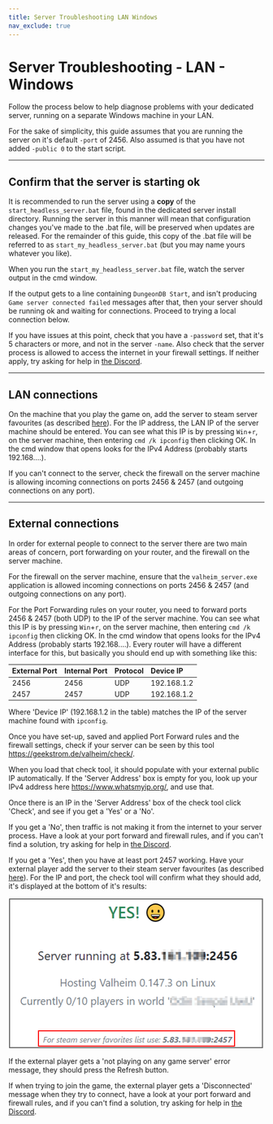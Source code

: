 ```yaml
---
title: Server Troubleshooting LAN Windows
nav_exclude: true
---
```


# Server Troubleshooting - LAN - Windows

Follow the process below to help diagnose problems with your dedicated server, running on a separate Windows machine in your LAN.

For the sake of simplicity, this guide assumes that you are running the server on it's default `-port` of 2456. Also assumed is that you have not added `-public 0` to the start script.

---

## Confirm that the server is starting ok

It is recommended to run the server using a **copy** of the `start_headless_server.bat` file, found in the dedicated server install directory. Running the server in this manner will mean that configuration changes you've made to the .bat file, will be preserved when updates are released. For the remainder of this guide, this copy of the .bat file will be referred to as `start_my_headless_server.bat` (but you may name yours whatever you like).

When you run the `start_my_headless_server.bat` file, watch the server output in the cmd window.

If the output gets to a line containing `DungeonDB Start`, and isn't producing `Game server connected failed` messages after that, then your server should be running ok and waiting for connections. Proceed to trying a local connection below.

If you have issues at this point, check that you have a `-password` set, that it's 5 characters or more, and not in the server `-name`. Also check that the server process is allowed to access the internet in your firewall settings. If neither apply, try asking for help in [the Discord].

---

## LAN connections

On the machine that you play the game on, add the server to steam server favourites (as described [here](howToConnect.md#steam-servers)). For the IP address, the LAN IP of the server machine should be entered. You can see what this IP is by pressing `Win`+`r`, on the server machine, then entering `cmd /k ipconfig` then clicking OK. In the cmd window that opens looks for the IPv4 Address (probably starts 192.168....).

If you can't connect to the server, check the firewall on the server machine is allowing incoming connections on ports 2456 & 2457 (and outgoing connections on any port).

---

## External connections

In order for external people to connect to the server there are two main areas of concern, port forwarding on your router, and the firewall on the server machine.

For the firewall on the server machine, ensure that the `valheim_server.exe` application is allowed incoming connections on ports 2456 & 2457 (and outgoing connections on any port).

For the Port Forwarding rules on your router, you need to forward ports 2456 & 2457 (both UDP) to the IP of the server machine. You can see what this IP is by pressing `Win`+`r`, on the server machine, then entering `cmd /k ipconfig` then clicking OK. In the cmd window that opens looks for the IPv4 Address (probably starts 192.168....). Every router will have a different interface for this, but basically you should end up with something like this:

| External Port | Internal Port | Protocol | Device IP   |
|:--------------|:--------------|:---------|:------------|
| 2456          | 2456          | UDP      | 192.168.1.2 |
| 2457          | 2457          | UDP      | 192.168.1.2 |

Where 'Device IP' (192.168.1.2 in the table) matches the IP of the server machine found with `ipconfig`.

Once you have set-up, saved and applied Port Forward rules and the firewall settings, check if your server can be seen by this tool <a href="https://geekstrom.de/valheim/check/" target="_blank">https://geekstrom.de/valheim/check/</a>.

When you load that check tool, it should populate with your external public IP automatically. If the 'Server Address' box is empty for you, look up your IPv4 address here <a href="https://www.whatsmyip.org/" target="_blank">https://www.whatsmyip.org/</a>, and use that.

Once there is an IP in the 'Server Address' box of the check tool click 'Check', and see if you get a 'Yes' or a 'No'.

If you get a 'No', then traffic is not making it from the internet to your server process. Have a look at your port forward and firewall rules, and if you can't find a solution, try asking for help in [the Discord].

If you get a 'Yes', then you have at least port 2457 working. Have your external player add the server to their steam server favourites (as described [here](howToConnect.md#steam-servers)). For the IP and port, the check tool will confirm what they should add, it's displayed at the bottom of it's results:

![Check tool Steam Server Favourite IP](/assets/checkToolFavoriteServerIP.png)

If the external player gets a 'not playing on any game server' error message, they should press the Refresh button.

If when trying to join the game, the external player gets a 'Disconnected' message when they try to connect, have a look at your port forward and firewall rules, and if you can't find a solution, try asking for help in [the Discord].




[the Discord]: <https://discord.gg/U7Ng93FER8>